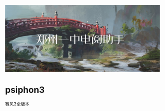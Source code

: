 ![image](https://raw.githubusercontent.com/JimHans/-zzeduhelper-/master/banner.jpg)
# psiphon3
赛风3全版本
